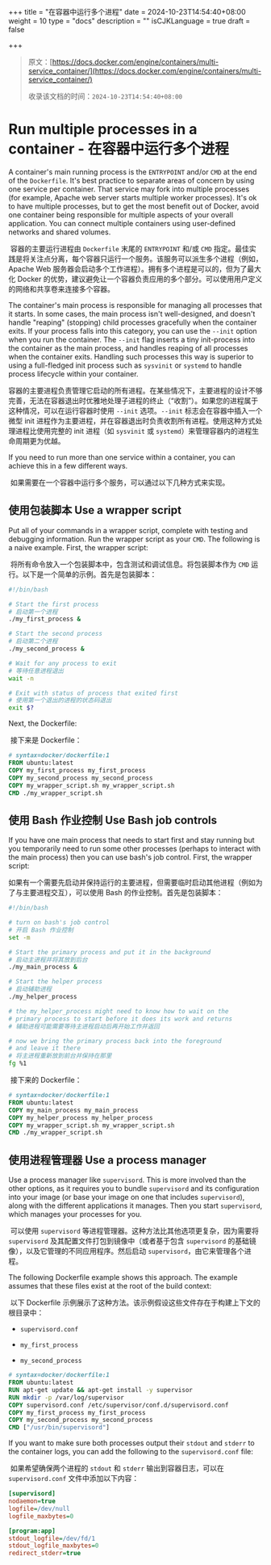 +++
title = "在容器中运行多个进程"
date = 2024-10-23T14:54:40+08:00
weight = 10
type = "docs"
description = ""
isCJKLanguage = true
draft = false

+++

> 原文：[https://docs.docker.com/engine/containers/multi-service_container/](https://docs.docker.com/engine/containers/multi-service_container/)
>
> 收录该文档的时间：`2024-10-23T14:54:40+08:00`

# Run multiple processes in a container - 在容器中运行多个进程

A container's main running process is the `ENTRYPOINT` and/or `CMD` at the end of the `Dockerfile`. It's best practice to separate areas of concern by using one service per container. That service may fork into multiple processes (for example, Apache web server starts multiple worker processes). It's ok to have multiple processes, but to get the most benefit out of Docker, avoid one container being responsible for multiple aspects of your overall application. You can connect multiple containers using user-defined networks and shared volumes.

​	容器的主要运行进程由 `Dockerfile` 末尾的 `ENTRYPOINT` 和/或 `CMD` 指定。最佳实践是将关注点分离，每个容器只运行一个服务。该服务可以派生多个进程（例如，Apache Web 服务器会启动多个工作进程）。拥有多个进程是可以的，但为了最大化 Docker 的优势，建议避免让一个容器负责应用的多个部分。可以使用用户定义的网络和共享卷来连接多个容器。

The container's main process is responsible for managing all processes that it starts. In some cases, the main process isn't well-designed, and doesn't handle "reaping" (stopping) child processes gracefully when the container exits. If your process falls into this category, you can use the `--init` option when you run the container. The `--init` flag inserts a tiny init-process into the container as the main process, and handles reaping of all processes when the container exits. Handling such processes this way is superior to using a full-fledged init process such as `sysvinit` or `systemd` to handle process lifecycle within your container.

​	容器的主要进程负责管理它启动的所有进程。在某些情况下，主要进程的设计不够完善，无法在容器退出时优雅地处理子进程的终止（“收割”）。如果您的进程属于这种情况，可以在运行容器时使用 `--init` 选项。`--init` 标志会在容器中插入一个微型 init 进程作为主要进程，并在容器退出时负责收割所有进程。使用这种方式处理进程比使用完整的 init 进程（如 `sysvinit` 或 `systemd`）来管理容器内的进程生命周期更为优越。

If you need to run more than one service within a container, you can achieve this in a few different ways.

​	如果需要在一个容器中运行多个服务，可以通过以下几种方式来实现。

## 使用包装脚本 Use a wrapper script

Put all of your commands in a wrapper script, complete with testing and debugging information. Run the wrapper script as your `CMD`. The following is a naive example. First, the wrapper script:

​	将所有命令放入一个包装脚本中，包含测试和调试信息。将包装脚本作为 `CMD` 运行。以下是一个简单的示例。首先是包装脚本：



```bash
#!/bin/bash

# Start the first process
# 启动第一个进程
./my_first_process &

# Start the second process
# 启动第二个进程
./my_second_process &

# Wait for any process to exit
# 等待任意进程退出
wait -n

# Exit with status of process that exited first
# 使用第一个退出的进程的状态码退出
exit $?
```

Next, the Dockerfile:

​	接下来是 Dockerfile：

```dockerfile
# syntax=docker/dockerfile:1
FROM ubuntu:latest
COPY my_first_process my_first_process
COPY my_second_process my_second_process
COPY my_wrapper_script.sh my_wrapper_script.sh
CMD ./my_wrapper_script.sh
```

## 使用 Bash 作业控制 Use Bash job controls

If you have one main process that needs to start first and stay running but you temporarily need to run some other processes (perhaps to interact with the main process) then you can use bash's job control. First, the wrapper script:

​	如果有一个需要先启动并保持运行的主要进程，但需要临时启动其他进程（例如为了与主要进程交互），可以使用 Bash 的作业控制。首先是包装脚本：

```bash
#!/bin/bash

# turn on bash's job control
# 开启 Bash 作业控制
set -m

# Start the primary process and put it in the background
# 启动主进程并将其放到后台
./my_main_process &

# Start the helper process
# 启动辅助进程
./my_helper_process

# the my_helper_process might need to know how to wait on the
# primary process to start before it does its work and returns
# 辅助进程可能需要等待主进程启动后再开始工作并返回

# now we bring the primary process back into the foreground
# and leave it there
# 将主进程重新放到前台并保持在那里
fg %1
```

​	接下来的 Dockerfile：

```dockerfile
# syntax=docker/dockerfile:1
FROM ubuntu:latest
COPY my_main_process my_main_process
COPY my_helper_process my_helper_process
COPY my_wrapper_script.sh my_wrapper_script.sh
CMD ./my_wrapper_script.sh
```

## 使用进程管理器 Use a process manager

Use a process manager like `supervisord`. This is more involved than the other options, as it requires you to bundle `supervisord` and its configuration into your image (or base your image on one that includes `supervisord`), along with the different applications it manages. Then you start `supervisord`, which manages your processes for you.

​	可以使用 `supervisord` 等进程管理器。这种方法比其他选项更复杂，因为需要将 `supervisord` 及其配置文件打包到镜像中（或者基于包含 `supervisord` 的基础镜像），以及它管理的不同应用程序。然后启动 `supervisord`，由它来管理各个进程。

The following Dockerfile example shows this approach. The example assumes that these files exist at the root of the build context:

​	以下 Dockerfile 示例展示了这种方法。该示例假设这些文件存在于构建上下文的根目录中：

- `supervisord.conf`

- `my_first_process`
- `my_second_process`



```dockerfile
# syntax=docker/dockerfile:1
FROM ubuntu:latest
RUN apt-get update && apt-get install -y supervisor
RUN mkdir -p /var/log/supervisor
COPY supervisord.conf /etc/supervisor/conf.d/supervisord.conf
COPY my_first_process my_first_process
COPY my_second_process my_second_process
CMD ["/usr/bin/supervisord"]
```

If you want to make sure both processes output their `stdout` and `stderr` to the container logs, you can add the following to the `supervisord.conf` file:

​	如果希望确保两个进程的 `stdout` 和 `stderr` 输出到容器日志，可以在 `supervisord.conf` 文件中添加以下内容：

```ini
[supervisord]
nodaemon=true
logfile=/dev/null
logfile_maxbytes=0

[program:app]
stdout_logfile=/dev/fd/1
stdout_logfile_maxbytes=0
redirect_stderr=true
```
